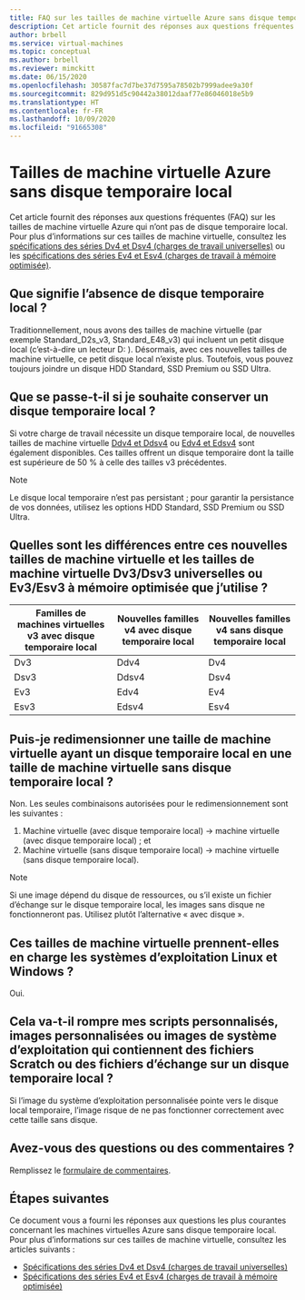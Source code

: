 ```yaml
---
title: FAQ sur les tailles de machine virtuelle Azure sans disque temporaire local
description: Cet article fournit des réponses aux questions fréquentes (FAQ) sur les tailles de machine virtuelle Microsoft Azure qui n’ont pas de disque temporaire local.
author: brbell
ms.service: virtual-machines
ms.topic: conceptual
ms.author: brbell
ms.reviewer: mimckitt
ms.date: 06/15/2020
ms.openlocfilehash: 30587fac7d7be37d7595a78502b7999adee9a30f
ms.sourcegitcommit: 829d951d5c90442a38012daaf77e86046018e5b9
ms.translationtype: HT
ms.contentlocale: fr-FR
ms.lasthandoff: 10/09/2020
ms.locfileid: "91665308"
---
```

# <a name="azure-vm-sizes-with-no-local-temporary-disk"></a>Tailles de machine virtuelle Azure sans disque temporaire local 
Cet article fournit des réponses aux questions fréquentes (FAQ) sur les tailles de machine virtuelle Azure qui n’ont pas de disque temporaire local. Pour plus d’informations sur ces tailles de machine virtuelle, consultez les [spécifications des séries Dv4 et  Dsv4 (charges de travail universelles)](dv4-dsv4-series.md) ou les [spécifications des séries Ev4 et Esv4 (charges de travail à mémoire optimisée)](ev4-esv4-series.md).

## <a name="what-does-no-local-temp-disk-mean"></a>Que signifie l’absence de disque temporaire local ? 
Traditionnellement, nous avons des tailles de machine virtuelle (par exemple Standard_D2s_v3, Standard_E48_v3) qui incluent un petit disque local (c’est-à-dire un lecteur D: ). Désormais, avec ces nouvelles tailles de machine virtuelle, ce petit disque local n’existe plus. Toutefois, vous pouvez toujours joindre un disque HDD Standard, SSD Premium ou SSD Ultra.

## <a name="what-if-i-still-want-a-local-temp-disk"></a>Que se passe-t-il si je souhaite conserver un disque temporaire local ?
Si votre charge de travail nécessite un disque temporaire local, de nouvelles tailles de machine virtuelle [Ddv4 et Ddsv4](ddv4-ddsv4-series.md) ou [Edv4 et Edsv4](edv4-edsv4-series.md) sont également disponibles. Ces tailles offrent un disque temporaire dont la taille est supérieure de 50 % à celle des tailles v3 précédentes.

> [!NOTE]
> Le disque local temporaire n’est pas persistant ; pour garantir la persistance de vos données, utilisez les options HDD Standard, SSD Premium ou SSD Ultra. 

## <a name="what-are-the-differences-between-these-new-vm-sizes-and-the-general-purpose-dv3dsv3-or-the-memory-optimized-ev3esv3-vm-sizes-that-i-am-used-to"></a>Quelles sont les différences entre ces nouvelles tailles de machine virtuelle et les tailles de machine virtuelle Dv3/Dsv3 universelles ou Ev3/Esv3 à mémoire optimisée que j’utilise ? 
| Familles de machines virtuelles v3 avec disque temporaire local   | Nouvelles familles v4 avec disque temporaire local | Nouvelles familles v4 sans disque temporaire local |
|---|---|---|
| Dv3   | Ddv4 | Dv4 |
| Dsv3 | Ddsv4  | Dsv4 |
| Ev3   | Edv4  | Ev4 |
| Esv3 | Edsv4 |    Esv4 | 

## <a name="can-i-resize-a-vm-size-that-has-a-local-temp-disk-to-a-vm-size-with-no-local-temp-disk"></a>Puis-je redimensionner une taille de machine virtuelle ayant un disque temporaire local en une taille de machine virtuelle sans disque temporaire local ?  
Non. Les seules combinaisons autorisées pour le redimensionnement sont les suivantes : 

1. Machine virtuelle (avec disque temporaire local) -> machine virtuelle (avec disque temporaire local) ; et 
2. Machine virtuelle (sans disque temporaire local) -> machine virtuelle (sans disque temporaire local). 

> [!NOTE]
> Si une image dépend du disque de ressources, ou s’il existe un fichier d’échange sur le disque temporaire local, les images sans disque ne fonctionneront pas. Utilisez plutôt l’alternative « avec disque ». 

## <a name="do-these-vm-sizes-support-both-linux-and-windows-operating-systems-os"></a>Ces tailles de machine virtuelle prennent-elles en charge les systèmes d’exploitation Linux et Windows ?
Oui.

## <a name="will-this-break-my-custom-scripts-custom-images-or-os-images-that-have-scratch-files-or-page-files-on-a-local-temp-disk"></a>Cela va-t-il rompre mes scripts personnalisés, images personnalisées ou images de système d’exploitation qui contiennent des fichiers Scratch ou des fichiers d’échange sur un disque temporaire local ?
Si l’image du système d’exploitation personnalisée pointe vers le disque local temporaire, l’image risque de ne pas fonctionner correctement avec cette taille sans disque.

## <a name="have-questions-or-feedback"></a>Avez-vous des questions ou des commentaires ?
Remplissez le [formulaire de commentaires]( https://forms.office.com/Pages/ResponsePage.aspx?id=v4j5cvGGr0GRqy180BHbR_Y3toRKxchLjARedqtguBRUMzdCQkw0OVVRTldFUUtXSTlLQVBPUkVHSy4u). 

## <a name="next-steps"></a>Étapes suivantes 
Ce document vous a fourni les réponses aux questions les plus courantes concernant les machines virtuelles Azure sans disque temporaire local. Pour plus d’informations sur ces tailles de machine virtuelle, consultez les articles suivants :

- [Spécifications des séries Dv4 et Dsv4 (charges de travail universelles)](dv4-dsv4-series.md)
- [Spécifications des séries Ev4 et Esv4 (charges de travail à mémoire optimisée)](ev4-esv4-series.md)
